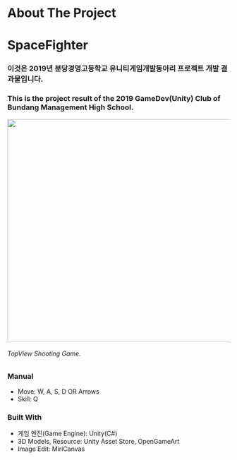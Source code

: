 # About The Project
# SpaceFighter
### 이것은 2019년 분당경영고등학교 유니티게임개발동아리 프로젝트 개발 결과물입니다.
### This is the project result of the 2019 GameDev(Unity) Club of Bundang Management High School.
<img src="https://user-images.githubusercontent.com/48686444/86331878-a816e880-bc84-11ea-843d-de45bb8505e0.png" width="820x" height="504px"></img>  
###### TopView Shooting Game.

### Manual
- Move: W, A, S, D    OR    Arrows
- Skill: Q

### Built With
- 게임 엔진(Game Engine): Unity(C#)
- 3D Models, Resource: Unity Asset Store, OpenGameArt
- Image Edit: MiriCanvas
